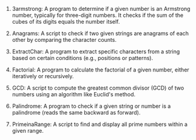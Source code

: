 1. 3armstrong: A program to determine if a given number is an Armstrong number, typically for three-digit numbers. It checks if the sum of the cubes of its digits equals the number itself.

2. Anagrams: A script to check if two given strings are anagrams of each other by comparing the character counts.

3. ExtractChar: A program to extract specific characters from a string based on certain conditions (e.g., positions or patterns).

4. Factorial: A program to calculate the factorial of a given number, either iteratively or recursively.

5. GCD: A script to compute the greatest common divisor (GCD) of two numbers using an algorithm like Euclid's method.

6. Palindrome: A program to check if a given string or number is a palindrome (reads the same backward as forward).

7. PrimeinaRange: A script to find and display all prime numbers within a given range.

